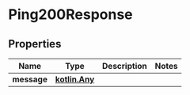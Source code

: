 
# Ping200Response

## Properties
Name | Type | Description | Notes
------------ | ------------- | ------------- | -------------
**message** | [**kotlin.Any**](.md) |  | 



